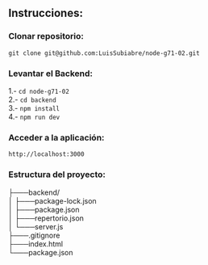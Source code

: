 ## Instrucciones:
### Clonar repositorio:
```git clone git@github.com:LuisSubiabre/node-g71-02.git```

### Levantar el Backend:
1.- ```cd node-g71-02```<br>
2.- ```cd backend```<br>
3.- ```npm install```<br>
4.- ```npm run dev```<br>

### Acceder a la aplicación:
```http://localhost:3000```


### Estructura del proyecto:
├───backend/<br>
│   ├───package-lock.json<br>
│   ├───package.json<br>
│   ├───repertorio.json<br>
│   └───server.js<br>
├───.gitignore<br>
├───index.html<br>
└───package.json<br>

